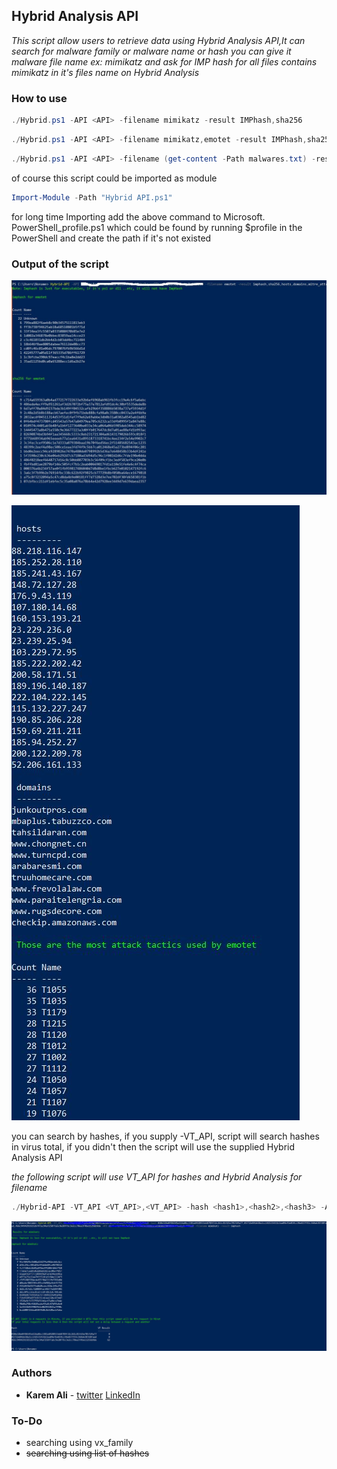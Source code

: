 ## Hybrid Analysis API

*This script allow users to retrieve data using Hybrid Analysis API,It can search for malware family or malware name or hash*
*you can give it malware file name ex: mimikatz and ask for IMP hash for all files contains mimikatz in it's files name on Hybrid Analysis*

### How to use

```powershell
./Hybrid.ps1 -API <API> -filename mimikatz -result IMPhash,sha256
```

```powershell
./Hybrid.ps1 -API <API> -filename mimikatz,emotet -result IMPhash,sha256,hosts,domains
```

```powershell
./Hybrid.ps1 -API <API> -filename (get-content -Path malwares.txt) -result (get-content -Path result.txt)
```


of course this script could be imported as module

```powershell
Import-Module -Path "Hybrid API.ps1"
```
for long time Importing add the above command to  Microsoft. PowerShell_profile.ps1 which could be found by running $profile in the PowerShell and create the path if it's not existed



### Output of the script

![1](https://raw.githubusercontent.com/karemfaisal/Hybrid-Analysis-API/master/Misc/output1.JPG)

![2](https://raw.githubusercontent.com/karemfaisal/Hybrid-Analysis-API/master/Misc/output2.JPG)

you can search by hashes, if you supply -VT_API, script will search hashes in virus total, if you didn't then the script will use the supplied Hybrid Analysis API

*the following script will use VT_API for hashes and Hybrid Analysis for filename*

```powershell
./Hybrid-API -VT_API <VT_API>,<VT_API> -hash <hash1>,<hash2>,<hash3> -API <API> -filename mimikatz -result imphash
```

![output3](https://raw.githubusercontent.com/karemfaisal/Hybrid-Analysis-API/master/Misc/output3.JPG)

### Authors

* **Karem Ali**  - [twitter](https://twitter.com/KaremAliFaisal) [LinkedIn](https://www.linkedin.com/in/karem-ali-14a14910b/l)



### To-Do

- searching using vx_family
- ~~searching using list of hashes~~



